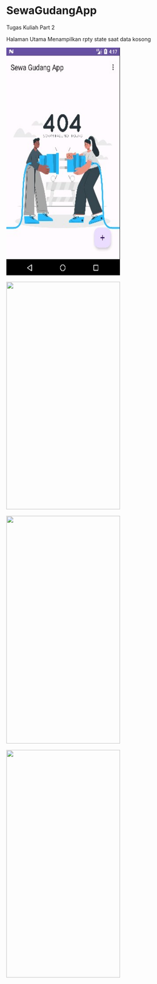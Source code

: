 # SewaGudangApp
 Tugas Kuliah Part 2

 Halaman Utama Menampilkan rpty state saat data kosong

 <img src="https://github.com/aminubilhuda/SewaGudangApp/blob/main/halaman%201.jpg" width="300" height="600" /> <br>

 <img src="" width="300" height="600" /> <br>

 <img src="" width="300" height="600" /> <br>

 <img src="" width="300" height="600" /> <br>

